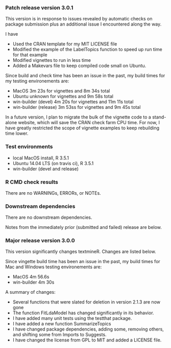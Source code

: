 ### Patch release version 3.0.1
This version is in response to issues revealed by automatic checks on package 
submission plus an additional issue I encountered along the way.

I have
* Used the CRAN template for my MIT LICENSE file
* Modified the example of the LabelTopics function to speed up run time for that example
* Modified vignettes to run in less time 
* Added a Makevars file to keep compiled code small on Ubuntu.

Since build and check time has been an issue in the past, my build times for
my testing environements are: 
  - MacOS 3m 23s for vignettes and 8m 34s total
  - Ubuntu unknown for vignettes and 9m 58s total
  - win-builder (devel) 4m 20s for vignettes and 11m 11s total
  - win-builder (release) 3m 53ss for vignettes and 9m 45s total
  
In a future version, I plan to migrate the bulk of the vignette code to a stand-
alone website, which will save the CRAN check farm CPU time. For now, I have 
greatly restricted the scope of vignette examples to keep rebuilding time lower.

### Test environments
* local MacOS install, R 3.5.1
* Ubuntu 14.04 LTS (on travis ci), R 3.5.1
* win-builder (devel and release)

### R CMD check results
There are no WARNINGs, ERRORs, or NOTEs.

### Downstream dependencies
There are no downstream dependencies. 



Notes from the immediately prior (submitted and failed) release are below.

### Major release version 3.0.0
This version significantly changes textmineR. Changes are listed below.

Since vingette build time has been an issue in the past, my build times for
Mac and Windows testing environements are: 
  - MacOS 4m 56.6s
  - win-builder 4m 30s

A summary of changes:
* Several functions that were slated for deletion in version 2.1.3 are now gone
* The function FitLdaModel has changed significantly in its behavior. 
* I have added many unit tests using the testthat package.
* I have added a new function SummarizeTopics
* I have changed package dependencies, adding some, removing others, and shifting
  some from Imports to Suggests.
* I have changed the license from GPL to MIT and added a LICENSE file.



